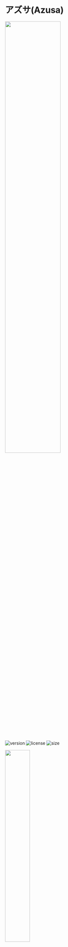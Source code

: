 # アズサ(Azusa)

<img src="https://github.com/Issaimaru/PowerSupply_v1/assets/80198387/799e3b80-c0e5-4bfd-8dc7-47709d6b7508" width="60%"><br>
![version](https://img.shields.io/github/v/release/Issaimaru/PowerSupply_v1?color=g&style=for-the-badge) 
![license](https://img.shields.io/github/license/Issaimaru/PowerSupply_v1?color=blue&style=for-the-badge)
![size](https://img.shields.io/github/repo-size/Issaimaru/PowerSupply_v1?color=red&style=for-the-badge)

<img src="https://github.com/Issaimaru/PowerSupply_v1/assets/80198387/d8c9b5bd-39f3-4804-a705-47ad6f3597c6" width="40%"><br>
この基板はJLCPCB様のFree PCB Sponsorshipにて制作しています．<br>

## Overview
  [MotorDriver-Controller_v4](https://github.com/TNCT-Mechatech/MotorDriver-Controller_v4)の機能+αと電源回路を合体させた統合型電源基板<br>
 
## Environments
<img src="https://github.com/Issaimaru/PowerSupply_v1/assets/80198387/18468f44-2d8b-4499-a516-3ef090209ff5" width="7.5%">&emsp;
<img src="https://github.com/Issaimaru/PowerSupply_v1/assets/80198387/d0f61257-bdf1-42f1-bf15-3e27a810f6e4" width="20%">&emsp;&emsp;
<img src="https://github.com/Issaimaru/PowerSupply_v1/assets/80198387/090ed8d5-8604-40c2-a7a0-2361dc71ee4b" width="8.2%"><br>

## Usage
<img src="https://github.com/Issaimaru/PowerSupply_v1/assets/80198387/9bfa3c2b-7708-48a6-a70e-aead300c6a2e" width="70%"><!--仮の写真-->
1. [DriveUnit Bseries](https://github.com/Issaimaru/MoterDriver_v1)を使用したいチャネルのカードエッジコネクタに差し込む．<br>
1. モータードライバを差し込んだエッジコネクタと同じチャネルにモータを接続し，必要に応じて同じチャネルのコネクタにロータリーエンコーダを接続する．<br>
1. 非常停止スイッチを刺したコネクタの下にあるトグルスイッチをONに，それ以外のトグルスイッチをOFFにする．
1. XT90とUSB Type-Cからそれぞれ電源を供給し，非常停止スイッチをONにすると稼働する．
> **Note**<br>
> USB Type-C用電源を省略する方法はDescriptionsを参照<br>

## Features
<dl>
  <dt>通信プロトコル</dt>
  <dd>CAN with Flexible Data Rate(CAN FD)</dd>
  <dt>通信用コネクタ・ケーブル</dt>
  <dd>RJ-45/LANケーブル</dd>
  <dt>マイクロコンピュータ</dt>
  <dd>STM32F446RE</dd>
  <dt>特殊回路</dt>
  <dd>
  ・オートディスチャージ回路<br>
  ・車載用スローブローヒューズ

  <dt>保護回路(電源側)</dt>
  <dd>
  ・過電流保護(閾値可変)<br>
  ・ヒステリシス付き過熱保護<br>
  ・短絡保護<br>
  ・突入電流抑制<br>
  </dd>
  <dt>保護回路(信号側)</dt>
  <dd>
  ・過電圧保護<br>
  ・過電圧クランプ<br>
  ・突入電流抑制<br>
  ・過電流保護(東芝のeFuseを使用)<br>
  ・過熱保護<br>

## Descriptions

## Bills of materials
> **Note**<br>
>最低限の部品のみここに書いています．<br>
>はんだ付けに必要な部品を調べるときは以下のexcelファイルを見るか，BOMファイルを出力してください．<br>
>[アズサ(Azusa)-ver2.0_必要部品.xlsx](src/%E3%82%A2%E3%82%BA%E3%82%B5(Azusa)-ver2.0_%E5%BF%85%E8%A6%81%E9%83%A8%E5%93%81.xlsx)<br>
<dl>
  <dt>マイクロコンピュータ</dt>
  <dd>

  [STM32F446RET6](https://www.digikey.jp/ja/products/detail/stmicroelectronics/STM32F446RET6/5175962)

  </dd>

  <dt>電流センサ</dt>
  <dd>
  
  [CZ-3A04](https://www.digikey.jp/ja/products/detail/asahi-kasei-microdevices-akm/CZ3A04/11570562)

  </dd>
  <dt>CANトランシーバ</dt>
  <dd>

  [MCP2558FDT-H/MNY](https://www.digikey.jp/ja/products/detail/microchip-technology/MCP2558FDT-H-MNY/6009304)

  </dd>
  <dt>CANコントローラ</dt>
  <dd>

  [MCP2517FDT-H/SL](https://www.digikey.jp/ja/products/detail/microchip-technology/MCP2517FDT-H-SL/7801797)

  </dd>
  <dt>ヒートシンク</dt>
  <dd>
  
  [V2020B](https://www.digikey.jp/ja/products/detail/assmann-wsw-components/V2020B/8826902)
  
  </dd>
  <dt>ヒューズ</dt>
  <dd>

  [0297030.WXT](https://www.digikey.jp/en/products/detail/littelfuse-inc/0297030-WXT/5233697)

  </dd>
  <dt>USB・シリアル変換IC</dt>
  <dd>

  [CH340E](https://akizukidenshi.com/catalog/g/gI-13543/)

  </dd>
  <dt>NTCサーミスタ</dt>
  <dd>

  [NCU15WB473F60RC](https://www.digikey.jp/ja/products/detail/murata-electronics/NCU15WB473F60RC/9686720)

  </dd>
  <dt>DIPスイッチ</dt>
  <dd>

  [RDS-16S-1055-SMT-TR](https://www.digikey.jp/ja/products/detail/cui-devices/RDS-16S-1055-SMT-TR/12424507)

  </dd>
</dl>

## 回路図のダウンロード(クローン)方法
1. Gitをインストールする．<br>Gitのインストール方法は[ここ](https://www.sejuku.net/blog/73444)を参照．
1. コマンドプロンプトを立ち上げる．
1. `cd ”ダウンロード先フォルダの絶対パス” `<br>
1. `git clone https://github.com/Issaimaru/PowerSupply_v1.git`<br>

